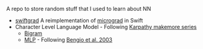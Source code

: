 A repo to store random stuff that I used to learn about NN 

- [swiftgrad](./swiftgrad/swiftgrad.playground/Contents.swift) A reimplementation of [micrograd](https://github.com/karpathy/micrograd) in Swift
- Character Level Language Model - Following [Karpathy makemore series](https://karpathy.ai/zero-to-hero.html)
    - [Bigram](./makemore/01-bigram.ipynb)
    - [MLP](./makemore/02-mlp.ipynb) - Following [Bengio et al. 2003](https://www.jmlr.org/papers/volume3/bengio03a/bengio03a.pdf)
